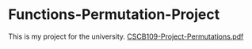 # Functions-Permutation-Project
This is my project for the university.
[CSCB109-Project-Permutations.pdf](https://github.com/DamianaIvanova/Functions-Permutation-Project/files/4656337/CSCB109-Project-Permutations.pdf)

